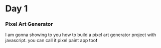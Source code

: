 # Day 1

### Pixel Art Generator
I am gonna showing to you how to build a pixel art generator project with javascript. you can call it pixel paint app too❗️

